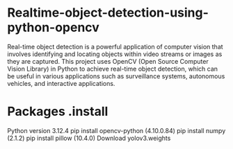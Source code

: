 # Realtime-object-detection-using-python-opencv
Real-time object detection is a powerful application of computer vision that involves identifying and locating objects within video streams or images as they are captured. This project uses OpenCV (Open Source Computer Vision Library) in Python to achieve real-time object detection, which can be useful in various applications such as surveillance systems, autonomous vehicles, and interactive applications.

# Packages .install
Python version 3.12.4
pip install opencv-python (4.10.0.84)
pip install numpy (2.1.2)
pip install pillow (10.4.0)
Download yolov3.weights
